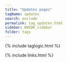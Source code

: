```yaml
---
title: "Updates pages"
tagName: updates
search: exclude
permalink: tag_updates.html
sidebar: KWSDK_sidebar
folder: tags
---
```

{% include taglogic.html %} 

{% include links.html %} 
